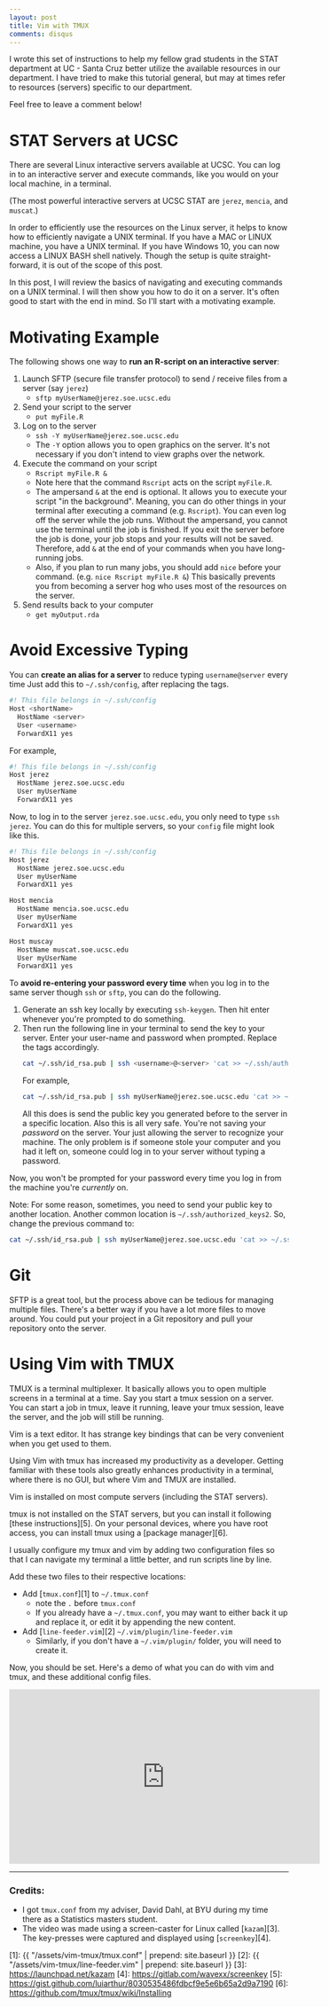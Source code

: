 ```yaml
---
layout: post
title: Vim with TMUX
comments: disqus
---
```


I wrote this set of instructions to help my fellow grad students in the STAT
department at UC - Santa Cruz better utilize the available resources in our
department. I have tried to make this tutorial general, but may at times refer
to resources (servers) specific to our department.

Feel free to leave a comment below!

# STAT Servers at UCSC
There are several Linux interactive servers available at UCSC. You can log in to
an interactive server and execute commands, like you would on your local
machine, in a terminal. 

(The most powerful interactive servers at UCSC STAT are `jerez`, `mencia`, and
`muscat`.)

In order to efficiently use the resources on the Linux server, it helps to know
how to efficiently navigate a UNIX terminal. If you have a MAC or LINUX
machine, you have a UNIX terminal. If you have Windows 10, you can now access a
LINUX BASH shell natively.  Though the setup is quite straight-forward, it is
out of the scope of this post.

In this post, I will review the basics of navigating and executing
commands on a UNIX terminal. I will then show you how to do it on a server.
It's often good to start with the end in mind. So I'll start with a motivating
example.

# Motivating Example
The following shows one way to **run an R-script on an interactive server**:

1. Launch SFTP (secure file transfer protocol) to send / receive files from a server (say `jerez`)
   - `sftp myUserName@jerez.soe.ucsc.edu`
2. Send your script to the server
    - `put myFile.R`
3. Log on to the server
    - `ssh -Y myUserName@jerez.soe.ucsc.edu`
    - The `-Y` option allows you to open graphics on the server. It's not necessary if you don't intend to view graphs over the network.
4. Execute the command on your script
    - `Rscript myFile.R &`
    - Note here that the command `Rscript` acts on the script `myFile.R`.
    - The ampersand `&` at the end is optional. It allows you to execute
      your script "in the background". Meaning, you can do other things in
      your terminal after executing a command (e.g. `Rscript`). You can 
      even log off the server while the job runs. Without the ampersand, 
      you cannot use the terminal until the job is finished. If you
      exit the server before the job is done, your job stops and your
      results will not be saved. Therefore, add `&` at the end of your commands
      when you have long-running jobs.
    - Also, if you plan to run many jobs, you should add `nice` before your
      command. (e.g. `nice Rscript myFile.R &`) This basically prevents you
      from becoming a server hog who uses most of the resources on the server.
5. Send results back to your computer
    - `get myOutput.rda`

<!--TODO:Insert a video here -->

# Avoid Excessive Typing 
You can **create an alias for a server** to reduce typing `username@server` every time
Just add this to `~/.ssh/config`, after replacing the tags.


```bash
#! This file belongs in ~/.ssh/config
Host <shortName>
  HostName <server>
  User <username>
  ForwardX11 yes
```

For example, 
```bash
#! This file belongs in ~/.ssh/config
Host jerez
  HostName jerez.soe.ucsc.edu
  User myUserName
  ForwardX11 yes
```

Now, to log in to the server `jerez.soe.ucsc.edu`, you only need to type `ssh jerez`.
You can do this for multiple servers, so your `config` file might look like this.

```bash
#! This file belongs in ~/.ssh/config
Host jerez
  HostName jerez.soe.ucsc.edu
  User myUserName
  ForwardX11 yes

Host mencia
  HostName mencia.soe.ucsc.edu
  User myUserName
  ForwardX11 yes

Host muscay
  HostName muscat.soe.ucsc.edu
  User myUserName
  ForwardX11 yes
```



To **avoid re-entering your password every time** when you log in to the same server
though `ssh` or `sftp`, you can do the following.

1. Generate an ssh key locally by executing `ssh-keygen`. Then hit enter
   whenever you're prompted to do something.
2. Then run the following line in your terminal to send the key to your server.
   Enter your user-name and password when prompted. Replace the tags accordingly.
   ```bash
   cat ~/.ssh/id_rsa.pub | ssh <username>@<server> 'cat >> ~/.ssh/authorized_keys'
   ```
   For example,
   ```bash
   cat ~/.ssh/id_rsa.pub | ssh myUserName@jerez.soe.ucsc.edu 'cat >> ~/.ssh/authorized_keys'
   ```
   All this does is send the public key you generated before to the server in a
   specific location. Also this is all very safe. You're not saving your *password* on the server.
   Your just allowing the server to recognize your machine. The only problem is if someone 
   stole your computer and you had it left on, someone could log in to your server without
   typing a password.

Now, you won't be prompted for your password every time you log in from the machine you're
*currently* on.

Note: For some reason, sometimes, you need to send your public key to another location. Another
common location is `~/.ssh/authorized_keys2`. So, change the previous command to:
```bash
cat ~/.ssh/id_rsa.pub | ssh myUserName@jerez.soe.ucsc.edu 'cat >> ~/.ssh/authorized_keys2'
```

# Git
SFTP is a great tool, but the process above can be tedious for managing
multiple files.  There's a better way if you have a lot more files to move
around. You could put your project in a Git repository and pull your repository
onto the server. 

<!--TODO: Put an example here. -->


# Using Vim with TMUX
TMUX is a terminal multiplexer. It basically allows you to open multiple
screens in a terminal at a time. Say you start a tmux session on a server. You
can start a job in tmux, leave it running, leave your tmux session, leave the
server, and the job will still be running.

Vim is a text editor. It has strange key bindings that can be very convenient
when you get used to them.

Using Vim with tmux has increased my productivity as a developer. Getting familiar
with these tools also greatly enhances productivity in a terminal, where there
is no GUI, but where Vim and TMUX are installed.

Vim is installed on most compute servers (including the STAT servers).

tmux is not installed on the STAT servers, but you can install it following
[these instructions][5]. On your personal devices, where you have root access,
you can install tmux using a [package manager][6].

I usually configure my tmux and vim by adding two configuration files so that I
can navigate my terminal a little better, and run scripts line by line.

Add these two files to their respective locations:
- Add [`tmux.conf`][1] to `~/.tmux.conf`
    - note the `.` before `tmux.conf`
    - If you already have a `~/.tmux.conf`, you may want to either back it up
      and replace it, or edit it by appending the new content.
- Add [`line-feeder.vim`][2] `~/.vim/plugin/line-feeder.vim`
    - Similarly, if you don't have a `~/.vim/plugin/` folder, you will need to
      create it.

Now, you should be set. Here's a demo of what you can do with vim and tmux, and
these additional config files.

<iframe width="560" height="315"
src="https://www.youtube.com/embed/Ckjh0r9Pn3Q" frameborder="0"
allow="accelerometer; autoplay; encrypted-media; gyroscope; picture-in-picture"
allowfullscreen></iframe>

---

### Credits:

- I got `tmux.conf` from my adviser, David Dahl,  at BYU during my time there
  as a Statistics masters student.
- The video was made using a screen-caster for Linux called [`kazam`][3]. The
  key-presses were captured and displayed using [`screenkey`][4].

[1]: {{ "/assets/vim-tmux/tmux.conf" | prepend: site.baseurl }}
[2]: {{ "/assets/vim-tmux/line-feeder.vim" | prepend: site.baseurl }}
[3]: https://launchpad.net/kazam
[4]: https://gitlab.com/wavexx/screenkey
[5]: https://gist.github.com/luiarthur/8030535486fdbcf9e5e6b65a2d9a7190
[6]: https://github.com/tmux/tmux/wiki/Installing
